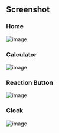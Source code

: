 ## Screenshot 
### Home
![image](https://user-images.githubusercontent.com/68294675/99878464-887c5e80-2c2b-11eb-9bd5-4acfb2c5e6bd.png)
### Calculator
![image](https://user-images.githubusercontent.com/68294675/99878508-ea3cc880-2c2b-11eb-9b4d-4246d1a3bb56.png)
### Reaction Button
![image](https://user-images.githubusercontent.com/68294675/99878533-1eb08480-2c2c-11eb-90a8-596c267c0780.png)
### Clock
![image](https://user-images.githubusercontent.com/68294675/99878538-296b1980-2c2c-11eb-9bf6-566fc30fb83e.png)
